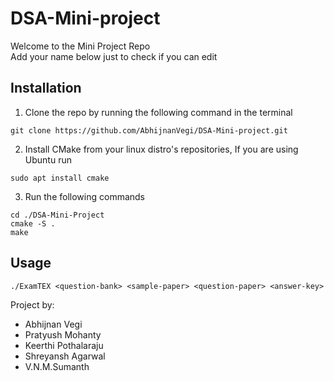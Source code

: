 # DSA-Mini-project
Welcome to the Mini Project Repo  
Add your name below just to check if you can edit

## Installation
1. Clone the repo by running the following command in the terminal
  ```
  git clone https://github.com/AbhijnanVegi/DSA-Mini-project.git
  ```
2. Install CMake from your linux distro's repositories, If you are using Ubuntu run
  ```
  sudo apt install cmake
  ```
3. Run the following commands
  ```
  cd ./DSA-Mini-Project
  cmake -S .
  make
  ```
  
## Usage
```
./ExamTEX <question-bank> <sample-paper> <question-paper> <answer-key>
```

Project by:  
- Abhijnan Vegi
- Pratyush Mohanty
- Keerthi Pothalaraju
- Shreyansh Agarwal
- V.N.M.Sumanth

